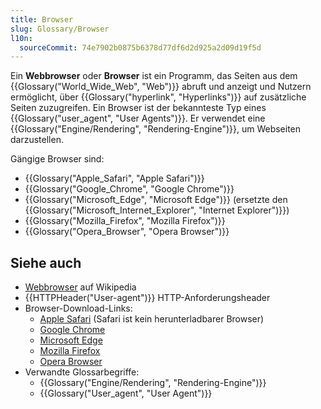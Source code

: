 ```yaml
---
title: Browser
slug: Glossary/Browser
l10n:
  sourceCommit: 74e7902b0875b6378d77df6d2d925a2d09d19f5d
---
```


Ein **Webbrowser** oder **Browser** ist ein Programm, das Seiten aus dem {{Glossary("World_Wide_Web", "Web")}} abruft und anzeigt und Nutzern ermöglicht, über {{Glossary("hyperlink", "Hyperlinks")}} auf zusätzliche Seiten zuzugreifen. Ein Browser ist der bekannteste Typ eines {{Glossary("user_agent", "User Agents")}}. Er verwendet eine {{Glossary("Engine/Rendering", "Rendering-Engine")}}, um Webseiten darzustellen.

Gängige Browser sind:

- {{Glossary("Apple_Safari", "Apple Safari")}}
- {{Glossary("Google_Chrome", "Google Chrome")}}
- {{Glossary("Microsoft_Edge", "Microsoft Edge")}} (ersetzte den {{Glossary("Microsoft_Internet_Explorer", "Internet Explorer")}})
- {{Glossary("Mozilla_Firefox", "Mozilla Firefox")}}
- {{Glossary("Opera_Browser", "Opera Browser")}}

## Siehe auch

- [Webbrowser](https://en.wikipedia.org/wiki/Web_browser) auf Wikipedia
- {{HTTPHeader("User-agent")}} HTTP-Anforderungsheader
- Browser-Download-Links:
  - [Apple Safari](https://www.apple.com/safari/) (Safari ist kein herunterladbarer Browser)
  - [Google Chrome](https://www.google.com/chrome/)
  - [Microsoft Edge](https://www.microsoft.com/en-us/edge)
  - [Mozilla Firefox](https://www.firefox.com/en-US/)
  - [Opera Browser](https://www.opera.com/)
- Verwandte Glossarbegriffe:
  - {{Glossary("Engine/Rendering", "Rendering-Engine")}}
  - {{Glossary("User_agent", "User Agent")}}

